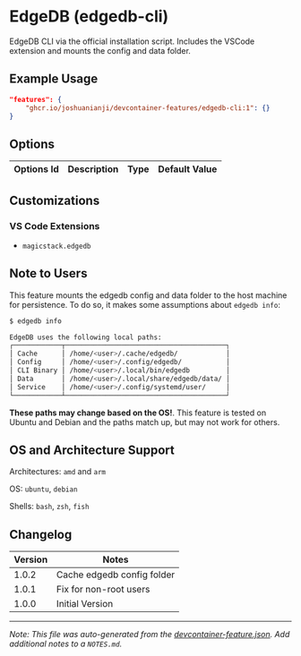 
# EdgeDB (edgedb-cli)

EdgeDB CLI via the official installation script. Includes the VSCode extension and mounts the config and data folder.

## Example Usage

```json
"features": {
    "ghcr.io/joshuanianji/devcontainer-features/edgedb-cli:1": {}
}
```

## Options

| Options Id | Description | Type | Default Value |
|-----|-----|-----|-----|


## Customizations

### VS Code Extensions

- `magicstack.edgedb`

## Note to Users

This feature mounts the edgedb config and data folder to the host machine for persistence. To do so, it makes some assumptions about `edgedb info`:

```bash
$ edgedb info

EdgeDB uses the following local paths:
┌────────────┬────────────────────────────────────────┐
│ Cache      │ /home/<user>/.cache/edgedb/            │
│ Config     │ /home/<user>/.config/edgedb/           │
│ CLI Binary │ /home/<user>/.local/bin/edgedb         │
│ Data       │ /home/<user>/.local/share/edgedb/data/ │
│ Service    │ /home/<user>/.config/systemd/user/     │
└────────────┴────────────────────────────────────────┘
```

**These paths may change based on the OS!**. This feature is tested on Ubuntu and Debian and the paths match up, but may not work for others.

## OS and Architecture Support

Architectures: `amd` and `arm`

OS: `ubuntu`, `debian`

Shells: `bash`, `zsh`, `fish`

## Changelog

| Version | Notes                      |
| ------- | -------------------------- |
| 1.0.2   | Cache edgedb config folder |
| 1.0.1   | Fix for non-root users     |
| 1.0.0   | Initial Version            |


---

_Note: This file was auto-generated from the [devcontainer-feature.json](https://github.com/joshuanianji/devcontainer-features/blob/main/src/edgedb-cli/devcontainer-feature.json).  Add additional notes to a `NOTES.md`._
